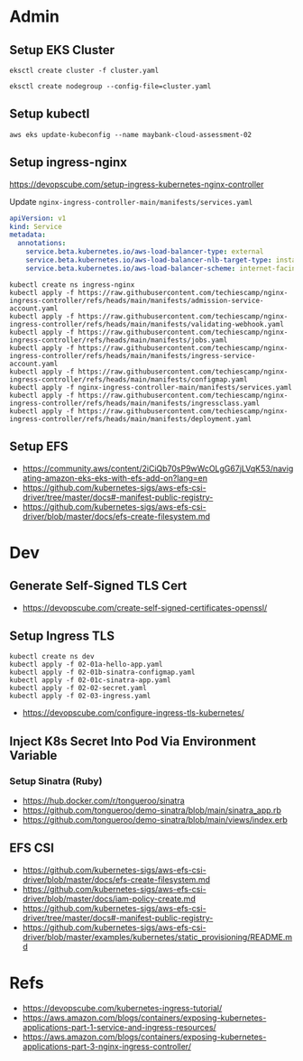 
# Admin

## Setup EKS Cluster

```
eksctl create cluster -f cluster.yaml

eksctl create nodegroup --config-file=cluster.yaml
```

## Setup kubectl

```
aws eks update-kubeconfig --name maybank-cloud-assessment-02
```

## Setup ingress-nginx

https://devopscube.com/setup-ingress-kubernetes-nginx-controller

Update `nginx-ingress-controller-main/manifests/services.yaml`

```yaml
apiVersion: v1
kind: Service
metadata:
  annotations:
    service.beta.kubernetes.io/aws-load-balancer-type: external
    service.beta.kubernetes.io/aws-load-balancer-nlb-target-type: instance
    service.beta.kubernetes.io/aws-load-balancer-scheme: internet-facing
```

```
kubectl create ns ingress-nginx
kubectl apply -f https://raw.githubusercontent.com/techiescamp/nginx-ingress-controller/refs/heads/main/manifests/admission-service-account.yaml
kubectl apply -f https://raw.githubusercontent.com/techiescamp/nginx-ingress-controller/refs/heads/main/manifests/validating-webhook.yaml
kubectl apply -f https://raw.githubusercontent.com/techiescamp/nginx-ingress-controller/refs/heads/main/manifests/jobs.yaml
kubectl apply -f https://raw.githubusercontent.com/techiescamp/nginx-ingress-controller/refs/heads/main/manifests/ingress-service-account.yaml
kubectl apply -f https://raw.githubusercontent.com/techiescamp/nginx-ingress-controller/refs/heads/main/manifests/configmap.yaml
kubectl apply -f nginx-ingress-controller-main/manifests/services.yaml
kubectl apply -f https://raw.githubusercontent.com/techiescamp/nginx-ingress-controller/refs/heads/main/manifests/ingressclass.yaml
kubectl apply -f https://raw.githubusercontent.com/techiescamp/nginx-ingress-controller/refs/heads/main/manifests/deployment.yaml
```

## Setup EFS

* https://community.aws/content/2iCiQb70sP9wWcOLgG67jLVqK53/navigating-amazon-eks-eks-with-efs-add-on?lang=en
* https://github.com/kubernetes-sigs/aws-efs-csi-driver/tree/master/docs#-manifest-public-registry-
* https://github.com/kubernetes-sigs/aws-efs-csi-driver/blob/master/docs/efs-create-filesystem.md


# Dev

## Generate Self-Signed TLS Cert

* https://devopscube.com/create-self-signed-certificates-openssl/


## Setup Ingress TLS

```
kubectl create ns dev
kubectl apply -f 02-01a-hello-app.yaml
kubectl apply -f 02-01b-sinatra-configmap.yaml
kubectl apply -f 02-01c-sinatra-app.yaml
kubectl apply -f 02-02-secret.yaml
kubectl apply -f 02-03-ingress.yaml
```

* https://devopscube.com/configure-ingress-tls-kubernetes/

## Inject K8s Secret Into Pod Via Environment Variable

### Setup Sinatra (Ruby)

* https://hub.docker.com/r/tongueroo/sinatra
* https://github.com/tongueroo/demo-sinatra/blob/main/sinatra_app.rb
* https://github.com/tongueroo/demo-sinatra/blob/main/views/index.erb

## EFS CSI

* https://github.com/kubernetes-sigs/aws-efs-csi-driver/blob/master/docs/efs-create-filesystem.md
* https://github.com/kubernetes-sigs/aws-efs-csi-driver/blob/master/docs/iam-policy-create.md
* https://github.com/kubernetes-sigs/aws-efs-csi-driver/tree/master/docs#-manifest-public-registry-
* https://github.com/kubernetes-sigs/aws-efs-csi-driver/blob/master/examples/kubernetes/static_provisioning/README.md

# Refs

* https://devopscube.com/kubernetes-ingress-tutorial/
* https://aws.amazon.com/blogs/containers/exposing-kubernetes-applications-part-1-service-and-ingress-resources/
* https://aws.amazon.com/blogs/containers/exposing-kubernetes-applications-part-3-nginx-ingress-controller/

